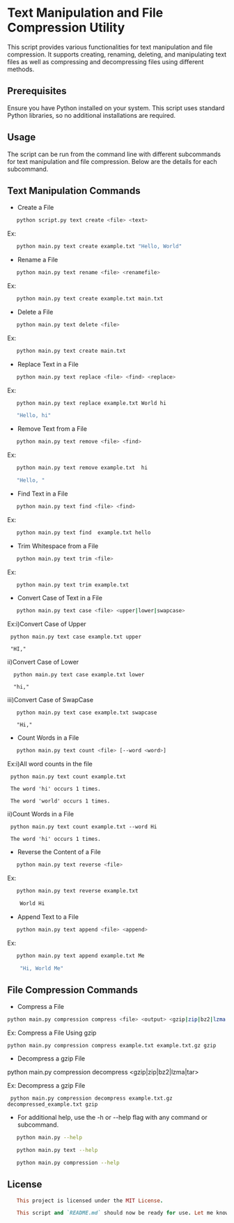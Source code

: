 # Text Manipulation and File Compression Utility

This script provides various functionalities for text manipulation and file compression. It supports creating, renaming, deleting, and manipulating text files as well as compressing and decompressing files using different methods.

## Prerequisites

Ensure you have Python installed on your system. This script uses standard Python libraries, so no additional installations are required.

## Usage

The script can be run from the command line with different subcommands for text manipulation and file compression. Below are the details for each subcommand.


## Text Manipulation Commands

- Create a File

```sh
   python script.py text create <file> <text>
```

Ex:
```sh
   python main.py text create example.txt "Hello, World"
```

- Rename a File
```sh
   python main.py text rename <file> <renamefile>
```

Ex:

```sh
   python main.py text create example.txt main.txt
```

- Delete a File

```sh
   python main.py text delete <file>
```

Ex: 

```sh
   python main.py text create main.txt
```

- Replace Text in a File

```sh
   python main.py text replace <file> <find> <replace>
```

Ex:

```sh
   python main.py text replace example.txt World hi

   "Hello, hi"
```

- Remove Text from a File

```sh
   python main.py text remove <file> <find>
```

Ex:

```sh
   python main.py text remove example.txt  hi

   "Hello, "
```

- Find Text in a File

```sh
   python main.py text find <file> <find>
```

Ex:

```sh
   python main.py text find  example.txt hello
```

- Trim Whitespace from a File

```sh
   python main.py text trim <file>
```

Ex:

```sh
   python main.py text trim example.txt
```

- Convert Case of Text in a File

```sh
   python main.py text case <file> <upper|lower|swapcase>
```

Ex:i)Convert Case of Upper

     python main.py text case example.txt upper
     
     "HI,"
     
   ii)Convert Case of Lower
   
      python main.py text case example.txt lower
      
      "hi,"
      
   iii)Convert Case of SwapCase
   
       python main.py text case example.txt swapcase
       
       "Hi,"

- Count Words in a File

```sh
   python main.py text count <file> [--word <word>]
```
Ex:i)All word counts in the file

     python main.py text count example.txt
     
     The word 'hi' occurs 1 times.
     
     The word 'world' occurs 1 times.
     
   ii)Count Words in a File
   
     python main.py text count example.txt --word Hi
     
     The word 'hi' occurs 1 times.

- Reverse the Content of a File

```sh
   python main.py text reverse <file>
```
Ex:

```sh
   python main.py text reverse example.txt

    World Hi
```

- Append Text to a File

```sh
   python main.py text append <file> <append>
```

Ex:

```sh
   python main.py text append example.txt Me

    "Hi, World Me"
```

## File Compression Commands
- Compress a File

```sh
python main.py compression compress <file> <output> <gzip|zip|bz2|lzma|tar>
```

Ex: Compress a File Using gzip

    python main.py compression compress example.txt example.txt.gz gzip

- Decompress a gzip File

python main.py compression decompress <file> <output> <gzip|zip|bz2|lzma|tar>

Ex: Decompress a gzip File

     python main.py compression decompress example.txt.gz decompressed_example.txt gzip

- For additional help, use the -h or --help flag with any command or subcommand.

```sh
   python main.py --help

   python main.py text --help

   python main.py compression --help
```
## License

```ruby
   This project is licensed under the MIT License.

   This script and `README.md` should now be ready for use. Let me know if there are any further modifications or if you need any additional features!
```




